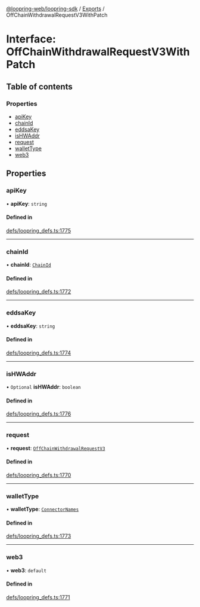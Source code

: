 [@loopring-web/loopring-sdk](../README.md) / [Exports](../modules.md) / OffChainWithdrawalRequestV3WithPatch

# Interface: OffChainWithdrawalRequestV3WithPatch

## Table of contents

### Properties

- [apiKey](OffChainWithdrawalRequestV3WithPatch.md#apikey)
- [chainId](OffChainWithdrawalRequestV3WithPatch.md#chainid)
- [eddsaKey](OffChainWithdrawalRequestV3WithPatch.md#eddsakey)
- [isHWAddr](OffChainWithdrawalRequestV3WithPatch.md#ishwaddr)
- [request](OffChainWithdrawalRequestV3WithPatch.md#request)
- [walletType](OffChainWithdrawalRequestV3WithPatch.md#wallettype)
- [web3](OffChainWithdrawalRequestV3WithPatch.md#web3)

## Properties

### apiKey

• **apiKey**: `string`

#### Defined in

[defs/loopring_defs.ts:1775](https://github.com/Loopring/loopring_sdk/blob/acbd5a2/src/defs/loopring_defs.ts#L1775)

___

### chainId

• **chainId**: [`ChainId`](../enums/ChainId.md)

#### Defined in

[defs/loopring_defs.ts:1772](https://github.com/Loopring/loopring_sdk/blob/acbd5a2/src/defs/loopring_defs.ts#L1772)

___

### eddsaKey

• **eddsaKey**: `string`

#### Defined in

[defs/loopring_defs.ts:1774](https://github.com/Loopring/loopring_sdk/blob/acbd5a2/src/defs/loopring_defs.ts#L1774)

___

### isHWAddr

• `Optional` **isHWAddr**: `boolean`

#### Defined in

[defs/loopring_defs.ts:1776](https://github.com/Loopring/loopring_sdk/blob/acbd5a2/src/defs/loopring_defs.ts#L1776)

___

### request

• **request**: [`OffChainWithdrawalRequestV3`](OffChainWithdrawalRequestV3.md)

#### Defined in

[defs/loopring_defs.ts:1770](https://github.com/Loopring/loopring_sdk/blob/acbd5a2/src/defs/loopring_defs.ts#L1770)

___

### walletType

• **walletType**: [`ConnectorNames`](../enums/ConnectorNames.md)

#### Defined in

[defs/loopring_defs.ts:1773](https://github.com/Loopring/loopring_sdk/blob/acbd5a2/src/defs/loopring_defs.ts#L1773)

___

### web3

• **web3**: `default`

#### Defined in

[defs/loopring_defs.ts:1771](https://github.com/Loopring/loopring_sdk/blob/acbd5a2/src/defs/loopring_defs.ts#L1771)
